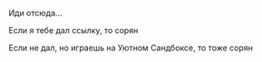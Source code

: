 Иди отсюда...

Если я тебе дал ссылку, то сорян

Если не дал, но играешь на Уютном Сандбоксе, то тоже сорян
